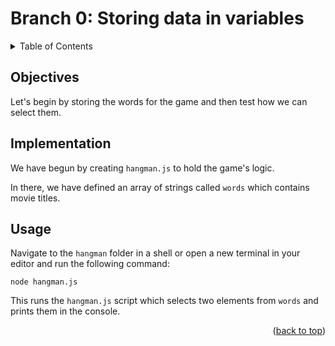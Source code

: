 <div id="top"></div>

<!-- BRANCH TITLE -->

# Branch 0: Storing data in variables

<!-- TABLE OF CONTENTS -->
<details>
  <summary>Table of Contents</summary>
  <ol>
    <li><a href="#objectives">Objectives</a></li>
    <li><a href="#implementation">Implementation</a>
    <li><a href="#usage">Usage</a></li>
  </ol>
</details>

## Objectives

Let's begin by storing the words for the game and then test how we can select them.

## Implementation

We have begun by creating `hangman.js` to hold the game's logic.

In there, we have defined an array of strings called `words` which contains movie titles.

## Usage

Navigate to the `hangman` folder in a shell or open a new terminal in your editor and run the following command:

```
node hangman.js
```

This runs the `hangman.js` script which selects two elements from `words` and prints them in the console.

<p align="right">(<a href="#top">back to top</a>)</p>
